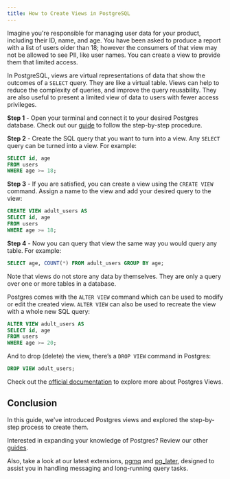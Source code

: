 ```yaml
---
title: How to Create Views in PostgreSQL
---
```


Imagine you're responsible for managing user data for your product, including their ID, name, and age. You have been asked to produce a report with a list of users older than 18; however the consumers of that view may not be allowed to see PII, like user names. You can create a view to provide them that limited access.

In PostgreSQL, views are virtual representations of data that show the outcomes of a `SELECT` query. They are like a virtual table. Views can help to reduce the complexity of queries, and improve the query reusability. They are also useful to present a limited view of data to users with fewer access privileges.

**Step 1** - Open your terminal and connect it to your desired Postgres database. Check out our [guide](https://tembo.io/docs/postgres_guides/how-to-connect-to-postgres/) to follow the step-by-step procedure.

**Step 2** - Create the SQL query that you want to turn into a view. Any `SELECT` query can be turned into a view. For example:

```sql
SELECT id, age
FROM users
WHERE age >= 18;
```

**Step 3** - If you are satisfied, you can create a view using the `CREATE VIEW` command. Assign a name to the view and add your desired query to the view:

```sql
CREATE VIEW adult_users AS
SELECT id, age
FROM users
WHERE age >= 18;
```

**Step 4** - Now you can query that view the same way you would query any table. For example:

```sql
SELECT age, COUNT(*) FROM adult_users GROUP BY age;
```

Note that views do not store any data by themselves. They are only a query over one or more tables in a database.

Postgres comes with the `ALTER VIEW` command which can be used to modify or edit the created view. `ALTER VIEW` can also be used to recreate the view with a whole new SQL query:

```sql
ALTER VIEW adult_users AS
SELECT id, age
FROM users
WHERE age >= 20;
```

And to drop (delete) the view, there’s a `DROP VIEW` command in Postgres:

```sql
DROP VIEW adult_users;
```

Check out the [official documentation](https://www.postgresql.org/docs/current/tutorial-views.html) to explore more about Postgres Views.

## Conclusion

In this guide, we've introduced Postgres views and explored the step-by-step process to create them.

Interested in expanding your knowledge of Postgres? Review our other [guides](https://tembo.io/docs/category/postgres-guides).

Also, take a look at our latest extensions, [pgmq](https://tembo.io/blog/introducing-pgmq) and [pg_later](https://tembo.io/blog/introducing-pg-later), designed to assist you in handling messaging and long-running query tasks.
